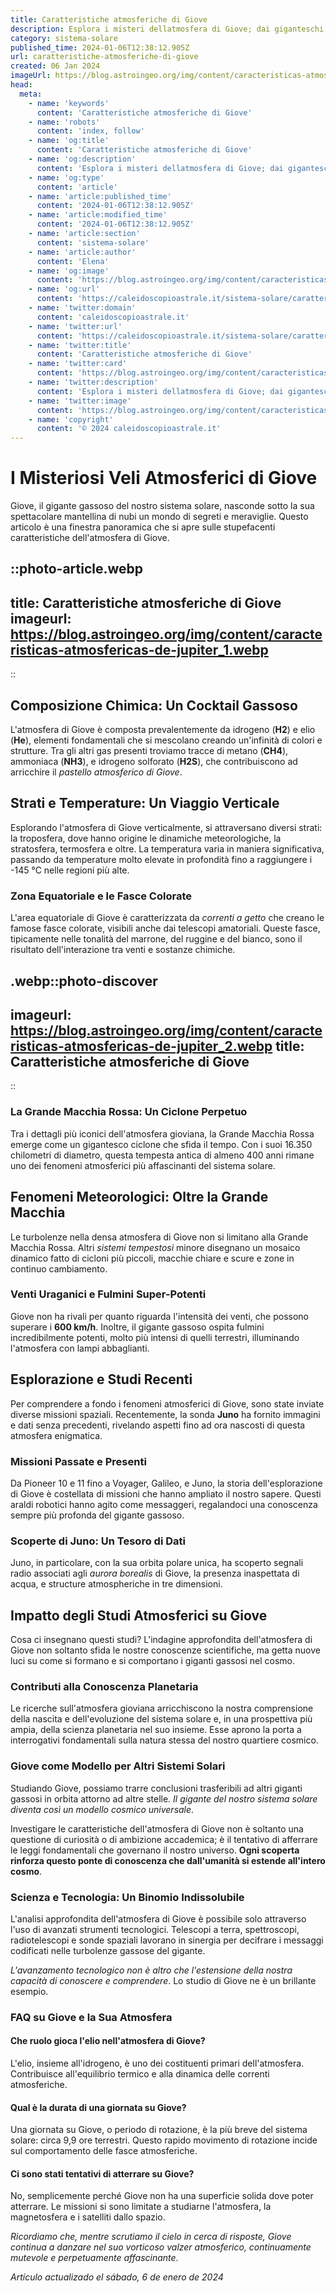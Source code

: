 ```yaml
---
title: Caratteristiche atmosferiche di Giove
description: Esplora i misteri dellatmosfera di Giove; dai giganteschi cicloni alle spettacolari aurore. Tutto sul pianeta più grande!
category: sistema-solare
published_time: 2024-01-06T12:38:12.905Z
url: caratteristiche-atmosferiche-di-giove
created: 06 Jan 2024
imageUrl: https://blog.astroingeo.org/img/content/caracteristicas-atmosfericas-de-jupiter_1.webp
head:
  meta:
    - name: 'keywords'
      content: 'Caratteristiche atmosferiche di Giove'
    - name: 'robots'
      content: 'index, follow'
    - name: 'og:title'
      content: 'Caratteristiche atmosferiche di Giove'
    - name: 'og:description'
      content: 'Esplora i misteri dellatmosfera di Giove; dai giganteschi cicloni alle spettacolari aurore. Tutto sul pianeta più grande!'
    - name: 'og:type'
      content: 'article'
    - name: 'article:published_time'
      content: '2024-01-06T12:38:12.905Z'
    - name: 'article:modified_time'
      content: '2024-01-06T12:38:12.905Z'
    - name: 'article:section'
      content: 'sistema-solare'
    - name: 'article:author'
      content: 'Elena'
    - name: 'og:image'
      content: 'https://blog.astroingeo.org/img/content/caracteristicas-atmosfericas-de-jupiter_1.webp'
    - name: 'og:url'
      content: 'https://caleidoscopioastrale.it/sistema-solare/caratteristiche-atmosferiche-di-giove'
    - name: 'twitter:domain'
      content: 'caleidoscopioastrale.it'
    - name: 'twitter:url'
      content: 'https://caleidoscopioastrale.it/sistema-solare/caratteristiche-atmosferiche-di-giove'
    - name: 'twitter:title'
      content: 'Caratteristiche atmosferiche di Giove'
    - name: 'twitter:card'
      content: 'https://blog.astroingeo.org/img/content/caracteristicas-atmosfericas-de-jupiter_1.webp'
    - name: 'twitter:description'
      content: 'Esplora i misteri dellatmosfera di Giove; dai giganteschi cicloni alle spettacolari aurore. Tutto sul pianeta più grande!'
    - name: 'twitter:image'
      content: 'https://blog.astroingeo.org/img/content/caracteristicas-atmosfericas-de-jupiter_1.webp'
    - name: 'copyright'
      content: '© 2024 caleidoscopioastrale.it'
---
```

# **I Misteriosi Veli Atmosferici di Giove**

Giove, il gigante gassoso del nostro sistema solare, nasconde sotto la sua spettacolare mantellina di nubi un mondo di segreti e meraviglie. Questo articolo è una finestra panoramica che si apre sulle stupefacenti caratteristiche dell'atmosfera di Giove.

::photo-article.webp
---
title: Caratteristiche atmosferiche di Giove
imageurl: https://blog.astroingeo.org/img/content/caracteristicas-atmosfericas-de-jupiter_1.webp
---
::

## **Composizione Chimica: Un Cocktail Gassoso**
L'atmosfera di Giove è composta prevalentemente da idrogeno (**H2**) e elio (**He**), elementi fondamentali che si mescolano creando un'infinità di colori e strutture. Tra gli altri gas presenti troviamo tracce di metano (**CH4**), ammoniaca (**NH3**), e idrogeno solforato (**H2S**), che contribuiscono ad arricchire il *pastello atmosferico di Giove*.

## **Strati e Temperature: Un Viaggio Verticale**
Esplorando l'atmosfera di Giove verticalmente, si attraversano diversi strati: la troposfera, dove hanno origine le dinamiche meteorologiche, la stratosfera, termosfera e oltre. La temperatura varia in maniera significativa, passando da temperature molto elevate in profondità fino a raggiungere i -145 °C nelle regioni più alte.

### **Zona Equatoriale e le Fasce Colorate**
L'area equatoriale di Giove è caratterizzata da *correnti a getto* che creano le famose fasce colorate, visibili anche dai telescopi amatoriali. Queste fasce, tipicamente nelle tonalità del marrone, del ruggine e del bianco, sono il risultato dell'interazione tra venti e sostanze chimiche.

.webp::photo-discover
---
imageurl: https://blog.astroingeo.org/img/content/caracteristicas-atmosfericas-de-jupiter_2.webp
title: Caratteristiche atmosferiche di Giove
---
::

### **La Grande Macchia Rossa: Un Ciclone Perpetuo**
Tra i dettagli più iconici dell'atmosfera gioviana, la Grande Macchia Rossa emerge come un gigantesco ciclone che sfida il tempo. Con i suoi 16.350 chilometri di diametro, questa tempesta antica di almeno 400 anni rimane uno dei fenomeni atmosferici più affascinanti del sistema solare.

## **Fenomeni Meteorologici: Oltre la Grande Macchia**
Le turbolenze nella densa atmosfera di Giove non si limitano alla Grande Macchia Rossa. Altri *sistemi tempestosi* minore disegnano un mosaico dinamico fatto di cicloni più piccoli, macchie chiare e scure e zone in continuo cambiamento.

### **Venti Uraganici e Fulmini Super-Potenti**
Giove non ha rivali per quanto riguarda l'intensità dei venti, che possono superare i **600 km/h**. Inoltre, il gigante gassoso ospita fulmini incredibilmente potenti, molto più intensi di quelli terrestri, illuminando l'atmosfera con lampi abbaglianti.

## **Esplorazione e Studi Recenti**
Per comprendere a fondo i fenomeni atmosferici di Giove, sono state inviate diverse missioni spaziali. Recentemente, la sonda **Juno** ha fornito immagini e dati senza precedenti, rivelando aspetti fino ad ora nascosti di questa atmosfera enigmatica.

### **Missioni Passate e Presenti**
Da Pioneer 10 e 11 fino a Voyager, Galileo, e Juno, la storia dell'esplorazione di Giove è costellata di missioni che hanno ampliato il nostro sapere. Questi araldi robotici hanno agito come messaggeri, regalandoci una conoscenza sempre più profonda del gigante gassoso.

### **Scoperte di Juno: Un Tesoro di Dati**
Juno, in particolare, con la sua orbita polare unica, ha scoperto segnali radio associati agli *aurora borealis* di Giove, la presenza inaspettata di acqua, e structure atmospheriche in tre dimensioni.

## **Impatto degli Studi Atmosferici su Giove**
Cosa ci insegnano questi studi? L'indagine approfondita dell'atmosfera di Giove non soltanto sfida le nostre conoscenze scientifiche, ma getta nuove luci su come si formano e si comportano i giganti gassosi nel cosmo.

### **Contributi alla Conoscenza Planetaria**
Le ricerche sull'atmosfera gioviana arricchiscono la nostra comprensione della nascita e dell'evoluzione del sistema solare e, in una prospettiva più ampia, della scienza planetaria nel suo insieme. Esse aprono la porta a interrogativi fondamentali sulla natura stessa del nostro quartiere cosmico.

### **Giove come Modello per Altri Sistemi Solari**
Studiando Giove, possiamo trarre conclusioni trasferibili ad altri giganti gassosi in orbita attorno ad altre stelle. *Il gigante del nostro sistema solare diventa così un modello cosmico universale*.

Investigare le caratteristiche dell'atmosfera di Giove non è soltanto una questione di curiosità o di ambizione accademica; è il tentativo di afferrare le leggi fondamentali che governano il nostro universo. **Ogni scoperta rinforza questo ponte di conoscenza che dall'umanità si estende all'intero cosmo**.

### **Scienza e Tecnologia: Un Binomio Indissolubile**
L'analisi approfondita dell'atmosfera di Giove è possibile solo attraverso l'uso di avanzati strumenti tecnologici. Telescopi a terra, spettroscopi, radiotelescopi e sonde spaziali lavorano in sinergia per decifrare i messaggi codificati nelle turbolenze gassose del gigante.

*L'avanzamento tecnologico non è altro che l'estensione della nostra capacità di conoscere e comprendere*. Lo studio di Giove ne è un brillante esempio.

### **FAQ su Giove e la Sua Atmosfera**
#### **Che ruolo gioca l'elio nell'atmosfera di Giove?**
L'elio, insieme all'idrogeno, è uno dei costituenti primari dell'atmosfera. Contribuisce all'equilibrio termico e alla dinamica delle correnti atmosferiche.

#### **Qual è la durata di una giornata su Giove?**
Una giornata su Giove, o periodo di rotazione, è la più breve del sistema solare: circa 9,9 ore terrestri. Questo rapido movimento di rotazione incide sul comportamento delle fasce atmosferiche.

#### **Ci sono stati tentativi di atterrare su Giove?**
No, semplicemente perché Giove non ha una superficie solida dove poter atterrare. Le missioni si sono limitate a studiarne l'atmosfera, la magnetosfera e i satelliti dallo spazio.

*Ricordiamo che, mentre scrutiamo il cielo in cerca di risposte, Giove continua a danzare nel suo vorticoso valzer atmosferico, continuamente mutevole e perpetuamente affascinante*.

_Artículo actualizado el sábado, 6 de enero de 2024_